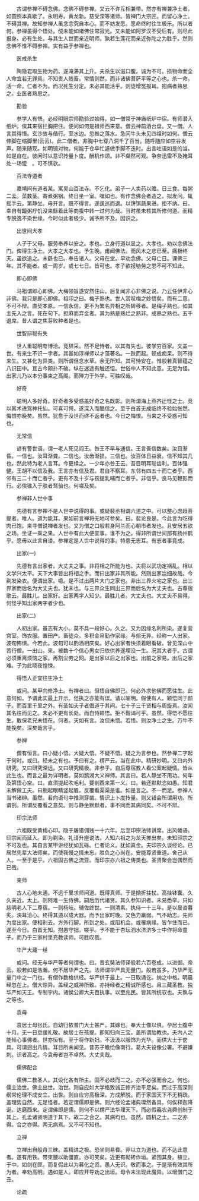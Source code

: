 <!-- { "loadSidebar": true } -->
　　古谓参禅不碍念佛。念佛不碍参禅。又云不许互相兼带。然亦有禅兼净土者。如圆照本真歇了。永明寿。黄龙新。慈受深等诸师。皆禅门大宗匠。而留心净土。不碍其禅。故知参禅人虽念念究自本心。而不妨发愿。愿命终时往生极乐。所以者何。参禅虽得个悟处。傥未能如诸佛住常寂光。又未能如阿罗汉不受后有。则尽此报身。必有生处。与其生人世而亲近明师。孰若生莲花而亲近弥陀之为胜乎。然则念佛不惟不碍参禅。实有益于参禅也。

　　医戒杀生

　　陶隐君取生物为药。遂淹滞其上升。夫杀生以滋口腹。诚为不可。损物命而全人命宜若无罪焉。不知贵人贱畜。常情则然。而非诸佛菩萨平等之心也。杀一命。活一命。仁者不为。而况死生分定。未必其能活乎。则徒增冤报耳。抱病者熟思之。业医者熟思之。

　　勘验

　　参学人有悟。必经明眼宗师勘验过始得。如一僧常于神庙纸炉中宿。有师潜入纸炉。俟其来宿拦胸把住。便问如何是祖师西来意。僧云神前酒台盘。又一僧。人言其得悟。玄沙故与偕行。至水边。忽推之落水。急问牛头未见四祖时如何。僧云伸脚在缩脚里(云云)。此二僧者。非胸中七穿八洞千了百当。随呼随应如空谷发声。随来随现。如明镜对物。何能于仓卒忙遽做手脚不迭时。出言吐语如是的当。如是自在。彼闲时以意识抟量卜度。酬机作颂。非不粲然可观。争奈迅雷不及掩耳处一场懡　。可不慎欤。

　　百法寺道者

　　嘉靖间有道者某。寓吴山百法寺。不乞化。弟子一人卖药以赡。日三食。每粥二盂。菜数茎。寄煮粥锅。终日坐一室。嘿如也。有作念佛会者造之。拟发问。辄摇手云。第静坐。毋开言。既不得言。遂逡巡而退。以饼饵蔬果进。拒不纳。曰。幸自有饘粥疗饥没来繇着此等向腹中转一过何为哉。当时虽未核其所修何道。而精专脱逸不染世缘。今时似此者极少。诚予所不及。因识之。

　　出世间大孝

　　人子于父母。服劳奉养以安之。孝也。立身行道以显之。大孝也。劝以念佛法门。俾得生净土。大孝之大孝也。予生晚。甫闻佛法。而风木之悲已至。痛极终天。虽欲追之。末繇也已。奉告诸人。父母在堂。早劝念佛。父母亡日。课佛三年。其不能者。或一周岁。或七七日。皆可也。孝子欲报劬劳之恩不可不知此。

　　即心即佛

　　马祖谓即心即佛。大梅领旨遂安然住山。后复闻非心非佛之说。乃云任伊非心非佛。我只是即心即佛。祖印之曰。梅子熟也。世人赏叹梅之妙悟矣。而有二意。不可不辩。直契本原。一信永信。更不为繁名异相之所转移者。是梅子熟也。如其主先入之言。死在句下。担麻而弃金者。其为熟是熟烂之熟非。成熟之熟也。五千退席。昔人谓之焦芽败种者是也。

　　世智辩聪有失

　　世人重聪明夸博洽。竞辞采。然不足恃者。以其有失也。彼学穷百家。文盖一世。有来生不识一字者。其甚如淳禅师以才藻著名。一跌而起。顿成痴呆。则不待来生。又甚化为异类。则所谓但念水草。余无所知。其可恃安在。惟般若真智蕴之八识田中。亘古今颠扑不破。纵在迷途有触还悟。世俗中人不知此意。无足为怪。出家儿乃以本分事束之高阁。而殚力于外学。可胜叹哉。

　　好奇

　　聪明人多好奇。好奇者多受惑盖好奇之名既彰。则所谓海上燕齐迂怪之士。竞以其术进驾神托仙。可喜可愕。遂深入而酷信之。至于白首无成临终不验始怅然。悔恨亦晚矣。虽然。犹愈于没世而终不返者也。今日之悔恨。当来之不受惑可知也。

　　无常信

　　谚有警世语。谓一老人死见阎王。咎王不早与通信。王言吾信数矣。汝目渐昏。一信也。汝耳渐聋。二信也。汝齿渐损。三信也。汝百体日益衰。信不知其几也。然此特为老人言耳。今更续之。一少年亦咎王云。吾目明耳聪齿利。百体强健。王胡不以信及我。王言亦有信及君。君自不察耳。东邻有四五十而亡者乎。西邻有三二十而亡者乎。更有不及十岁与孩提乳哺而亡者乎。非信乎。良马见鞭影而行。必俟锥入于肤者驽骀也。何嗟及矣。

　　参禅非人世中事

　　先德有言参禅不是人世中说得的事。或疑裴丞相谓六道之中。可以整心虑趋菩提者。唯人。道为能耳。果如前言禅将无地可参矣。曰。裴论良是。今此言为吃得肉已饱。来寻僧说禅者发也。又为僧之口般若身阿兰而心朝市者发也。且安居五欲之场。坐证一乘之果。人世中有此大便宜事。谁不为之。得非所谓世间那有扬州鹤乎。愿毋以此言自诿。参禅定是人世中说得的事。特患无志耳。有志者事竟成。

　　出家(一)

　　先德有言出家者。大丈夫之事。非将相之所能为也。夫将以武功定祸乱。相以文学兴太平。天下大事皆出将相之手。而曰出家非其所能。然则出家岂细故哉。今剃发染衣。便谓出家。噫。是不过出两片大门之家也。非出三界火宅之家也。出三界家而后名为大丈夫也。犹未也。与三界众生同出三界而后名为大丈夫也。古尊宿歌云。最胜儿。出家好。出家两字人知少。最胜儿者。大丈夫也。大丈夫不易得。何怪乎知出家两字者少也。

　　出家(二)

　　人初出家。虽志有大小。莫不具一段好心。久之。又为因缘名利所染。遂复营宫室。饰衣服。置田产。畜徒众。多积金帛勤作家缘。与俗无异。经称一人出家。波旬怖惧。今若此。波旬可以酌酒相庆矣。好心出家者快须着眼看破。曾见深山中苦行僧。一出山。来。被数十个信心男女归依供养遂埋没一生。况其大者乎。古谓必须重离烦恼之家。再割尘劳之网。是出家以后之出家也。出前之家易。出后之家难。子为此晓夜惶悚。

　　得悟人正宜往生净土

　　或问。某甲向修净土。有禅者曰。但悟自佛即己。何必外求他佛而愿往生。此意何如。予谓此实最上开示。但执之亦能有误。请以喻明。假使有人。颖悟同于颜子。而百里千里之外。有圣如夫子者倡道于其间。七十子三千贤相与周旋焉。汝闻其名往而见之。未必不更有长处。而自恃颖悟。拒不觐谒可乎。虽然。得悟不愿往生。敢保老兄未悟在。何者。天如有言。汝但未悟。若悟。则汝净土之生。万牛不能挽矣。深矣哉言乎。

　　参禅

　　僧有恒言。曰小疑小悟。大疑大悟。不疑不悟。疑之为言参也。然参禅二字起于何时。或曰。经未之有也。予曰有之。楞严云。当在此中。精研妙明。又曰内外研究。又曰研究深远。又曰研究精极。非参乎。自后尊宿教人看公案起疑情。皆从此生也。而言之最为详明者。莫如鹅湖大义禅师。其言曰。若人静坐不用功。何年及第悟心空。曰。直须提起吹毛利。要剖西来第一义。曰。若还默默恣如愚。知君未解做工夫。曰剔起眼睛竖起眉。反覆看渠渠是谁。如是言之。不一而足。参禅人当书诸绅。虽然。若向语句中推测穿凿。情识上卜度抟量。则又错会所谓用功。所谓剖。所谓反覆看之意矣。则与静坐默默者。事不同而其病同矣。不可不辩。

　　印宗法师

　　六祖既受黄梅心印。隐于屠猎佣贱一十六年。后至印宗法师讲席。出风幡语。印宗闻而延入。即为剃染。礼请升座说法。人知六祖之为龙天推出矣。未知印宗之不可及也。其自言某甲讲经犹如瓦砾。仁者论义。犹如真金。夫印宗久谈经论。已居然先辈大法师矣。而使我慢之情未忘。胜负之心尚在。安能尊贤重道。舍己从人。一至于是乎。六祖固古佛之流亚。而印宗亦六祖之俦类也。圣贤聚会岂偶然而已哉。

　　亲师

　　古人心地未通。不远千里求师问道。既得真师。于是拗折拄杖。高挂钵囊。久久亲近。太上。则阿难一生侍佛。嗣后历代诸贤。其久参知识者。未易悉举。只如慈明老人下二尊宿。一则杨岐。辅佐终世。一则清素。执侍一十三年。是以晨咨暮炙。浃耳洽心。终得其道以成大器。而予出家时晚。又色力羸弱。气不助志。先师为度出家。便相别去。方外行脚。所到之处。或阻机会。或罹病缘。皆乍住而已。遂至今日。白首无知。抱愚守拙。嗟乎。予不能于杏坛泗水济济多士中作将命童子。而乃于三家村里充教读师。可胜叹哉。

　　华严大藏一经

　　或问。经无与华严等者何谓也。曰。昔玄奘法师译般若六百卷成。以进御。帝云。般若如是浩瀚。何不居华严之先。法师谓华严具无量门。般若虽多。乃华严无量门中之一门也。有僧作数格供经。华严供于最上。一日取诵讫。纳之中格。明晨经忽在上。僧大惊异。盖经之威神所致。亦持经者之精诚所感也。且三藏圣教。独华严如天王。专制宇内。诸侯公卿大夫百执事。以至兆民。皆其所统驭也。夫孰与之等也。

　　袁母

　　袁居士母张氏。自幼归依普门大士甚严。其嫁也。奉大士像以俱。孕居士腹中十月。无一日怠缓礼敬。故居士在孩提。即知归向三宝。盖所谓胎教也。夫内人之能倾心事佛者。世亦恒有。至于将作新妇。不汲汲以服饰为光华。而供大士于奁具。可谓迥出凡情。耳目所未闻见。昔苏子瞻绘像南行。葛大夫设像公署。不避嫌刺。识者高之。今袁母者岂不卓然。大丈夫哉。

　　儒佛配合

　　儒佛二教圣人。其设化各有所主。固不必歧而二之。亦不必强而合之。何也。儒主治世。佛主出世。治世。则自应如大学格致诚正修齐治平足矣。而过于高深则纲常伦理不成安立。出世。则自应穷高极深。方成解脱。而于家国天下不无稍疏。盖理势自然。无足怪者。若定谓儒即是佛。则六经论孟诸典璨然备具。何俟释迦降诞。达磨西来。定谓佛即是儒。则何不以楞严法华理天下。而必假羲农尧舜创制于其上。孔孟诸贤明道于其下。故二之合之。其病均也。虽然。圆机之士。二之亦得。合之亦得。两无病焉。又不可不知也。

　　立禅

　　立禅出自般舟三昧。盖精进之极。恐坐则易昏。非以立为道也。而不达此意者。遂有用铁。带束腰以助僵直。亦可笑矣。近更有砌砖作垣。紧围其身。植立。于中。如剑在匣。而复假此以为募化之资。愚人无识。敬而事之。于是渐有效其所为者。奉劝高明。遇如是人。即应开导劝之出垣。毋令末法现此魔异。以增僧门之丑。

　　论疏

